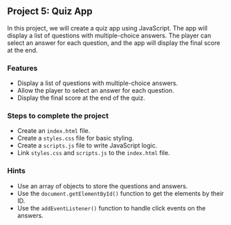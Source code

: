 ## Project 5: Quiz App

In this project, we will create a quiz app using JavaScript. The app will display a list of questions with multiple-choice answers. The player can select an answer for each question, and the app will display the final score at the end.

### Features

- Display a list of questions with multiple-choice answers.
- Allow the player to select an answer for each question.
- Display the final score at the end of the quiz.

### Steps to complete the project

- Create an `index.html` file.
- Create a `styles.css` file for basic styling.
- Create a `scripts.js` file to write JavaScript logic.
- Link `styles.css` and `scripts.js` to the `index.html` file.

### Hints

- Use an array of objects to store the questions and answers.
- Use the `document.getElementById()` function to get the elements by their ID.
- Use the `addEventListener()` function to handle click events on the answers.
